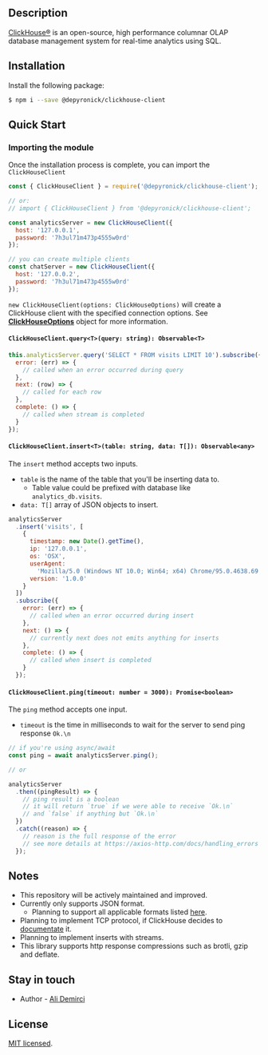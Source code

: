 ## Description

[ClickHouse®](https://clickhouse.com/) is an open-source, high performance columnar OLAP database management system for real-time analytics using SQL.

## Installation

Install the following package:

```bash
$ npm i --save @depyronick/clickhouse-client
```

## Quick Start

### Importing the module

Once the installation process is complete, you can import the `ClickHouseClient`

```javascript
const { ClickHouseClient } = require('@depyronick/clickhouse-client');

// or:
// import { ClickHouseClient } from '@depyronick/clickhouse-client';

const analyticsServer = new ClickHouseClient({
  host: '127.0.0.1',
  password: '7h3ul71m473p4555w0rd'
});

// you can create multiple clients
const chatServer = new ClickHouseClient({
  host: '127.0.0.2',
  password: '7h3ul71m473p4555w0rd'
});
```

`new ClickHouseClient(options: ClickHouseOptions)` will create a ClickHouse client with the specified connection options. See **[ClickHouseOptions](https://github.com/depyronick/clickhouse-client/blob/main/src/client/interfaces/ClickHouseClientOptions.ts 'ClickHouseOptions')** object for more information.

#### `ClickHouseClient.query<T>(query: string): Observable<T>`

```javascript
this.analyticsServer.query('SELECT * FROM visits LIMIT 10').subscribe({
  error: (err) => {
    // called when an error occurred during query
  },
  next: (row) => {
    // called for each row
  },
  complete: () => {
    // called when stream is completed
  }
});
```

#### `ClickHouseClient.insert<T>(table: string, data: T[]): Observable<any>`

The `insert` method accepts two inputs.

- `table` is the name of the table that you'll be inserting data to.
  - Table value could be prefixed with database like `analytics_db.visits`.
- `data: T[]` array of JSON objects to insert.

```javascript
analyticsServer
  .insert('visits', [
    {
      timestamp: new Date().getTime(),
      ip: '127.0.0.1',
      os: 'OSX',
      userAgent:
        'Mozilla/5.0 (Windows NT 10.0; Win64; x64) Chrome/95.0.4638.69 Safari/537.36',
      version: '1.0.0'
    }
  ])
  .subscribe({
    error: (err) => {
      // called when an error occurred during insert
    },
    next: () => {
      // currently next does not emits anything for inserts
    },
    complete: () => {
      // called when insert is completed
    }
  });
```

#### `ClickHouseClient.ping(timeout: number = 3000): Promise<boolean>`

The `ping` method accepts one input.

- `timeout` is the time in milliseconds to wait for the server to send ping response `Ok.\n`

```javascript
// if you're using async/await
const ping = await analyticsServer.ping();

// or

analyticsServer
  .then((pingResult) => {
    // ping result is a boolean
    // it will return `true` if we were able to receive `Ok.\n`
    // and `false` if anything but `Ok.\n`
  })
  .catch((reason) => {
    // reason is the full response of the error
    // see more details at https://axios-http.com/docs/handling_errors
  });
```

## Notes

- This repository will be actively maintained and improved.
- Currently only supports JSON format.
  - Planning to support all applicable formats listed [here](https://clickhouse.com/docs/en/interfaces/formats/ 'here').
- Planning to implement TCP protocol, if ClickHouse decides to [documentate](https://clickhouse.com/docs/en/interfaces/tcp/ 'documentate') it.
- Planning to implement inserts with streams.
- This library supports http response compressions such as brotli, gzip and deflate.

## Stay in touch

- Author - [Ali Demirci](https://github.com/depyronick)

## License

[MIT licensed](LICENSE).
